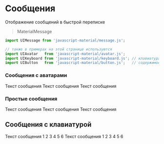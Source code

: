 # Сообщения
Отображение сообщений в быстрой переписке

> MaterialMessage

```javascript
import UIMessage from 'javascript-material/message.js';

// также в примерах на этой странице используются
import UIAvatar   from 'javascript-material/avatar.js';
import UIKeyboard from 'javascript-material/keyboard.js'; // клавиатура
import UIButton   from 'javascript-material/button.js';   // содержимое клавиатуры
```

### Сообщения с аватарами
<ui-html>
  <ui-message left>
    <ui-avatar slot="avatar" src="./content/avatar/avatar-6.jpg"></ui-avatar>
    Текст сообщения
  </ui-message>
  <ui-message>
    <ui-avatar slot="avatar" src="./content/avatar/avatar-6.jpg"></ui-avatar>
    Текст сообщения
  </ui-message>
  <ui-message right>
    <ui-avatar slot="avatar" src="./content/avatar/avatar-7.jpg"></ui-avatar>
    Текст сообщения
  </ui-message>
</ui-html>

### Простые сообщения
<ui-html>
  <ui-message left>Текст сообщения</ui-message>
  <ui-message>Текст сообщения</ui-message>
  <ui-message right>Текст сообщения</ui-message>
</ui-html>

## Сообщения с клавиатурой
<ui-html>
  <ui-message left>
    <ui-avatar slot="avatar" src="./content/avatar/avatar-6.jpg"></ui-avatar>
    Текст сообщения
    <ui-keyboard slot="markup">
      <ui-button>1</ui-button>
      <ui-button>2</ui-button>
      <ui-button>3</ui-button>
    </ui-keyboard>
    <ui-keyboard slot="markup">
      <ui-button>4</ui-button>
      <ui-button>5</ui-button>
    </ui-keyboard>
    <ui-keyboard slot="markup">
      <ui-button>6</ui-button>
    </ui-keyboard>
  </ui-message>
  <ui-message right>
    <ui-avatar slot="avatar" src="./content/avatar/avatar-6.jpg"></ui-avatar>
    Текст сообщения
    <ui-keyboard slot="markup">
      <ui-button>1</ui-button>
      <ui-button>2</ui-button>
      <ui-button>3</ui-button>
    </ui-keyboard>
    <ui-keyboard slot="markup">
      <ui-button>4</ui-button>
      <ui-button>5</ui-button>
    </ui-keyboard>
    <ui-keyboard slot="markup">
      <ui-button>6</ui-button>
    </ui-keyboard>
  </ui-message>
</ui-html>
